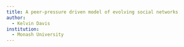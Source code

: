 ```yaml
---
title: A peer-pressure driven model of evolving social networks 
author:
  - Kelvin Davis
institution:
  - Monash University
---
```

